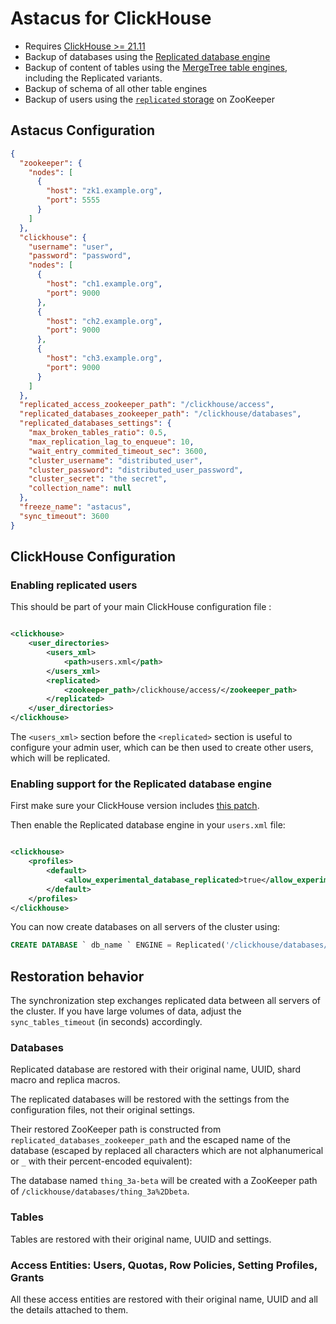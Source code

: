 # Astacus for ClickHouse

- Requires [ClickHouse >= 21.11](https://clickhouse.com/docs/en/whats-new/changelog/#clickhouse-release-v21-11-2021-11-09)
- Backup of databases using
  the [Replicated database engine](https://clickhouse.tech/docs/en/engines/database-engines/replicated/)
- Backup of content of tables using
  the [MergeTree table engines](https://clickhouse.tech/docs/en/engines/table-engines/mergetree-family/), including the
  Replicated variants.
- Backup of schema of all other table engines
- Backup of users using
  the [`replicated` storage](https://clickhouse.tech/docs/en/operations/server-configuration-parameters/settings/#user_directories)
  on ZooKeeper

## Astacus Configuration

```json
{
  "zookeeper": {
    "nodes": [
      {
        "host": "zk1.example.org",
        "port": 5555
      }
    ]
  },
  "clickhouse": {
    "username": "user",
    "password": "password",
    "nodes": [
      {
        "host": "ch1.example.org",
        "port": 9000
      },
      {
        "host": "ch2.example.org",
        "port": 9000
      },
      {
        "host": "ch3.example.org",
        "port": 9000
      }
    ]
  },
  "replicated_access_zookeeper_path": "/clickhouse/access",
  "replicated_databases_zookeeper_path": "/clickhouse/databases",
  "replicated_databases_settings": {
    "max_broken_tables_ratio": 0.5,
    "max_replication_lag_to_enqueue": 10,
    "wait_entry_commited_timeout_sec": 3600,
    "cluster_username": "distributed_user",
    "cluster_password": "distributed_user_password",
    "cluster_secret": "the secret",
    "collection_name": null
  },
  "freeze_name": "astacus",
  "sync_timeout": 3600
}
```

## ClickHouse Configuration

### Enabling replicated users

This should be part of your main ClickHouse configuration file :

```xml

<clickhouse>
    <user_directories>
        <users_xml>
            <path>users.xml</path>
        </users_xml>
        <replicated>
            <zookeeper_path>/clickhouse/access/</zookeeper_path>
        </replicated>
    </user_directories>
</clickhouse>
```

The `<users_xml>` section before the `<replicated>` section is useful to configure your admin user, which can be then used to
create other users, which will be replicated.

### Enabling support for the Replicated database engine

First make sure your ClickHouse version includes [this patch](https://github.com/ClickHouse/ClickHouse/pull/29202).

Then enable the Replicated database engine in your `users.xml` file:

```xml

<clickhouse>
    <profiles>
        <default>
            <allow_experimental_database_replicated>true</allow_experimental_database_replicated>
        </default>
    </profiles>
</clickhouse>
```

You can now create databases on all servers of the cluster using:

```sql
CREATE DATABASE ` db_name ` ENGINE = Replicated('/clickhouse/databases/db_name', '{shard}', '{replica}')
```

## Restoration behavior

The synchronization step exchanges replicated data between all servers of the cluster.
If you have large volumes of data, adjust the `sync_tables_timeout` (in seconds) accordingly.

### Databases

Replicated database are restored with their original name, UUID, shard macro and replica macros.

The replicated databases will be restored with the settings from the configuration files, not their original settings.

Their restored ZooKeeper path is constructed from `replicated_databases_zookeeper_path` and the escaped name of the
database (escaped by replaced all characters which are not alphanumerical or `_` with their percent-encoded equivalent):

The database named `thing_3a-beta` will be created with a ZooKeeper path of
`/clickhouse/databases/thing_3a%2Dbeta`.

### Tables

Tables are restored with their original name, UUID and settings.

### Access Entities: Users, Quotas, Row Policies, Setting Profiles, Grants

All these access entities are restored with their original name, UUID and all the details attached to them.
